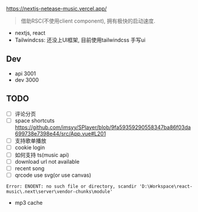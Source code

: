 https://nextjs-netease-music.vercel.app/

> 借助RSC(不使用client component), 拥有极快的启动速度.

- nextjs, react
- Tailwindcss: 还没上UI框架, 目前使用tailwindcss 手写ui

## Dev

- api 3001
- dev 3000

## TODO

- [ ] 评论分页
- [ ] space shortcuts https://github.com/imsyy/SPlayer/blob/9fa59359290558347ba86f03da699738e7398e44/src/App.vue#L201
- [ ] 支持歌单播放
- [ ] cookie login
- [ ] 如何支持 ts(music api)
- [ ] download url not available
- [ ] recent song
- [ ] qrcode use svg(or use canvas)

<!-- https://github.com/imsyy/SPlayer/blob/dev/src/api/home.js -->

```
Error: ENOENT: no such file or directory, scandir 'D:\Workspace\react-music\.next\server\vendor-chunks\module'
```

- mp3 cache
<!-- - 跨域问题() -->
